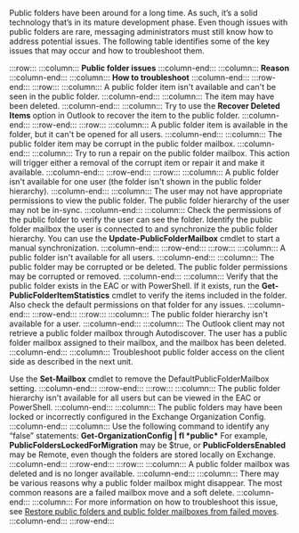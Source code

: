 Public folders have been around for a long time. As such, it’s a solid technology that’s in its mature development phase. Even though issues with public folders are rare, messaging administrators must still know how to address potential issues. The following table identifies some of the key issues that may occur and how to troubleshoot them.

:::row:::
  :::column:::
    **Public folder issues**
  :::column-end:::
  :::column:::
    **Reason**
  :::column-end:::
  :::column:::
    **How to troubleshoot**
  :::column-end:::
:::row-end:::
:::row:::
  :::column:::
    A public folder item isn't available and can't be seen in the public folder.
  :::column-end:::
  :::column:::
    The item may have been deleted.
  :::column-end:::
  :::column:::
    Try to use the **Recover Deleted Items** option in Outlook to recover the item to the public folder.
  :::column-end:::
:::row-end:::
:::row:::
  :::column:::
    A public folder item is available in the folder, but it can't be opened for all users.
  :::column-end:::
  :::column:::
    The public folder item may be corrupt in the public folder mailbox.
  :::column-end:::
  :::column:::
    Try to run a repair on the public folder mailbox. This action will trigger either a removal of the corrupt item or repair it and make it available.
  :::column-end:::
:::row-end:::
:::row:::
  :::column:::
    A public folder isn't available for one user (the folder isn't shown in the public folder hierarchy).
  :::column-end:::
  :::column:::
    The user may not have appropriate permissions to view the public folder.
The public folder hierarchy of the user may not be in-sync.
  :::column-end:::
  :::column:::
    Check the permissions of the public folder to verify the user can see the folder.
Identify the public folder mailbox the user is connected to and synchronize the public folder hierarchy. You can use the **Update-PublicFolderMailbox** cmdlet to start a manual synchronization.
  :::column-end:::
:::row-end:::
:::row:::
  :::column:::
    A public folder isn't available for all users.
  :::column-end:::
  :::column:::
    The public folder may be corrupted or be deleted.
The public folder permissions may be corrupted or removed.
  :::column-end:::
  :::column:::
    Verify that the public folder exists in the EAC or with PowerShell. If it exists, run the **Get-PublicFolderItemStatistics** cmdlet to verify the items included in the folder. Also check the default permissions on that folder for any issues.
  :::column-end:::
:::row-end:::
:::row:::
  :::column:::
    The public folder hierarchy isn't available for a user.
  :::column-end:::
  :::column:::
    The Outlook client may not retrieve a public folder mailbox through Autodiscover.
The user has a public folder mailbox assigned to their mailbox, and the mailbox has been deleted.
  :::column-end:::
  :::column:::
    Troubleshoot public folder access on the client side as described in the next unit.

Use the **Set-Mailbox** cmdlet to remove the DefaultPublicFolderMailbox setting.
  :::column-end:::
:::row-end:::
:::row:::
  :::column:::
    The public folder hierarchy isn't available for all users but can be viewed in the EAC or PowerShell.
  :::column-end:::
  :::column:::
    The public folders may have been locked or incorrectly configured in the Exchange Organization Config.
  :::column-end:::
  :::column:::
    Use the following command to identify any “false” statements:
**Get-OrganizationConfig \| fl \*public\***
For example, **PublicFoldersLockedForMigration** may be $true, or **PublicFoldersEnabled** may be Remote, even though the folders are stored locally on Exchange.
  :::column-end:::
:::row-end:::
:::row:::
  :::column:::
    A public folder mailbox was deleted and is no longer available.
  :::column-end:::
  :::column:::
    There may be various reasons why a public folder mailbox might disappear. The most common reasons are a failed mailbox move and a soft delete.
  :::column-end:::
  :::column:::
    For more information on how to troubleshoot this issue, see [Restore public folders and public folder mailboxes from failed moves](/exchange/restore-public-folders-and-public-folder-mailboxes-from-failed-moves-exchange-2013-help#:~:text=If%20a%20move%20request%20for%20a%20public%20folder,and%20is%20still%20within%20the%20mailbox%20retention%20period?azure-portal=true).
  :::column-end:::
:::row-end:::
